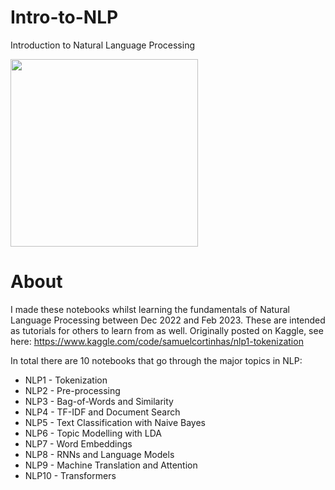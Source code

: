 # Intro-to-NLP

Introduction to Natural Language Processing

<img src="https://i.postimg.cc/Qx0fLKtJ/lang-pic.jpg" width=300>

# About

I made these notebooks whilst learning the fundamentals of Natural Language Processing between Dec 2022 and Feb 2023. These are intended as tutorials for others to learn from as well. Originally posted on Kaggle, see here: https://www.kaggle.com/code/samuelcortinhas/nlp1-tokenization

In total there are 10 notebooks that go through the major topics in NLP:

* NLP1 - Tokenization
* NLP2 - Pre-processing
* NLP3 - Bag-of-Words and Similarity
* NLP4 - TF-IDF and Document Search
* NLP5 - Text Classification with Naive Bayes
* NLP6 - Topic Modelling with LDA
* NLP7 - Word Embeddings
* NLP8 - RNNs and Language Models
* NLP9 - Machine Translation and Attention
* NLP10 - Transformers
